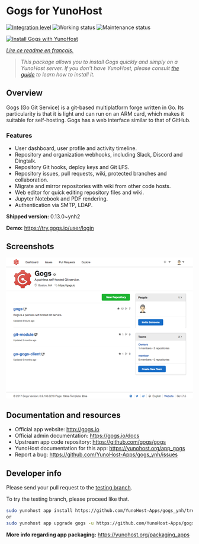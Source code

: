 <!--
N.B.: This README was automatically generated by https://github.com/YunoHost/apps/tree/master/tools/README-generator
It shall NOT be edited by hand.
-->

# Gogs for YunoHost

[![Integration level](https://dash.yunohost.org/integration/gogs.svg)](https://dash.yunohost.org/appci/app/gogs) ![Working status](https://ci-apps.yunohost.org/ci/badges/gogs.status.svg) ![Maintenance status](https://ci-apps.yunohost.org/ci/badges/gogs.maintain.svg)

[![Install Gogs with YunoHost](https://install-app.yunohost.org/install-with-yunohost.svg)](https://install-app.yunohost.org/?app=gogs)

*[Lire ce readme en français.](./README_fr.md)*

> *This package allows you to install Gogs quickly and simply on a YunoHost server.
If you don't have YunoHost, please consult [the guide](https://yunohost.org/#/install) to learn how to install it.*

## Overview

Gogs (Go Git Service) is a git-based multiplatform forge written in Go. Its particularity is that it is light and can run on an ARM card, which makes it suitable for self-hosting. Gogs has a web interface similar to that of GitHub.

### Features

- User dashboard, user profile and activity timeline.
- Repository and organization webhooks, including Slack, Discord and Dingtalk.
- Repository Git hooks, deploy keys and Git LFS.
- Repository issues, pull requests, wiki, protected branches and collaboration.
- Migrate and mirror repositories with wiki from other code hosts.
- Web editor for quick editing repository files and wiki.
- Jupyter Notebook and PDF rendering.
- Authentication via SMTP, LDAP.


**Shipped version:** 0.13.0~ynh2

**Demo:** https://try.gogs.io/user/login

## Screenshots

![Screenshot of Gogs](./doc/screenshots/screenshot.png)

## Documentation and resources

* Official app website: <http://gogs.io>
* Official admin documentation: <https://gogs.io/docs>
* Upstream app code repository: <https://github.com/gogs/gogs>
* YunoHost documentation for this app: <https://yunohost.org/app_gogs>
* Report a bug: <https://github.com/YunoHost-Apps/gogs_ynh/issues>

## Developer info

Please send your pull request to the [testing branch](https://github.com/YunoHost-Apps/gogs_ynh/tree/testing).

To try the testing branch, please proceed like that.

``` bash
sudo yunohost app install https://github.com/YunoHost-Apps/gogs_ynh/tree/testing --debug
or
sudo yunohost app upgrade gogs -u https://github.com/YunoHost-Apps/gogs_ynh/tree/testing --debug
```

**More info regarding app packaging:** <https://yunohost.org/packaging_apps>
